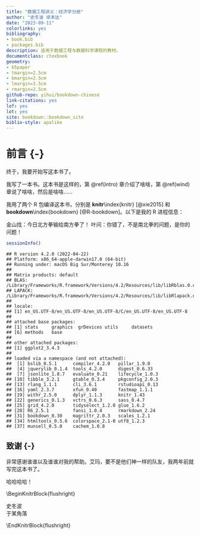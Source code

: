 ```yaml
--- 
title: "数据工程讲义：经济学分册"
author: "史冬波 续本达"
date: "2023-09-11"
colorlinks: yes
bibliography:
- book.bib
- packages.bib
description: 适用于数据工程与数据科学课程的教材。
documentclass: ctexbook
geometry:
- b5paper
- tmargin=2.5cm
- bmargin=2.5cm
- lmargin=3.5cm
- rmargin=2.5cm
github-repo: yihui/bookdown-chinese
link-citations: yes
lof: yes
lot: yes
site: bookdown::bookdown_site
biblio-style: apalike
---
```




# 前言 {-}

终于，我要开始写这本书了。

我写了一本书。这本书是这样的，第 \@ref(intro) 章介绍了啥啥，第 \@ref(wind) 章说了啥啥，然后是啥啥……

我用了两个 R 包编译这本书，分别是 **knitr**\index{knitr} [@xie2015] 和 **bookdown**\index{bookdown} [@R-bookdown]。以下是我的 R 进程信息：

金山找：今日北方拳输给南方拳了！
叶问：你错了，不是南北拳的问题，是你的问题！


```r
sessionInfo()
```

```
## R version 4.2.0 (2022-04-22)
## Platform: x86_64-apple-darwin17.0 (64-bit)
## Running under: macOS Big Sur/Monterey 10.16
## 
## Matrix products: default
## BLAS:   /Library/Frameworks/R.framework/Versions/4.2/Resources/lib/libRblas.0.dylib
## LAPACK: /Library/Frameworks/R.framework/Versions/4.2/Resources/lib/libRlapack.dylib
## 
## locale:
## [1] en_US.UTF-8/en_US.UTF-8/en_US.UTF-8/C/en_US.UTF-8/en_US.UTF-8
## 
## attached base packages:
## [1] stats     graphics  grDevices utils     datasets 
## [6] methods   base     
## 
## other attached packages:
## [1] ggplot2_3.4.3
## 
## loaded via a namespace (and not attached):
##  [1] bslib_0.5.1      compiler_4.2.0   pillar_1.9.0    
##  [4] jquerylib_0.1.4  tools_4.2.0      digest_0.6.33   
##  [7] jsonlite_1.8.7   evaluate_0.21    lifecycle_1.0.3 
## [10] tibble_3.2.1     gtable_0.3.4     pkgconfig_2.0.3 
## [13] rlang_1.1.1      cli_3.6.1        rstudioapi_0.13 
## [16] yaml_2.3.7       xfun_0.40        fastmap_1.1.1   
## [19] withr_2.5.0      dplyr_1.1.3      knitr_1.43      
## [22] generics_0.1.3   vctrs_0.6.3      sass_0.4.7      
## [25] grid_4.2.0       tidyselect_1.2.0 glue_1.6.2      
## [28] R6_2.5.1         fansi_1.0.4      rmarkdown_2.24  
## [31] bookdown_0.30    magrittr_2.0.3   scales_1.2.1    
## [34] htmltools_0.5.6  colorspace_2.1-0 utf8_1.2.3      
## [37] munsell_0.5.0    cachem_1.0.8
```

## 致谢 {-}

非常感谢谁谁以及谁谁对我的帮助。艾玛，要不是他们神一样的队友，我两年前就写完这本书了。

哈哈哈哈！

\BeginKnitrBlock{flushright}<p class="flushright">史冬波  
于某角落</p>\EndKnitrBlock{flushright}

